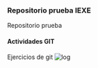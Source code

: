 ### Repositorio prueba IEXE 

Repositorio prueba 

#### Actividades GIT 

Ejercicios de git
![log](https://user-images.githubusercontent.com/93613347/139946212-c7ccb9bf-2815-49ca-9be6-74dc3922e24a.png)
